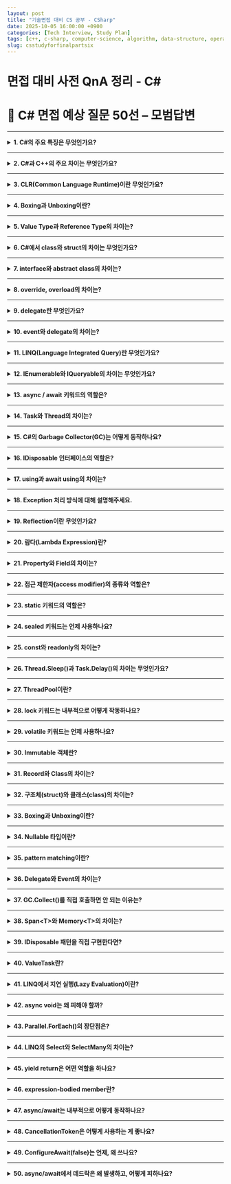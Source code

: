 ```yaml
---
layout: post
title: "기술면접 대비 CS 공부 - CSharp"
date: 2025-10-05 16:00:00 +0900
categories: [Tech Interview, Study Plan]
tags: [c++, c-sharp, computer-science, algorithm, data-structure, operating-system, network, database, design-pattern, unity, unreal]
slug: csstudyforfinalpartsix
---
```


# 면접 대비 사전 QnA 정리 - C#


# 🔷 C# 면접 예상 질문 50선 – 모범답변

---

<details markdown="1">
<summary><strong>1. C#의 주요 특징은 무엇인가요?</strong></summary>

<strong>🧠 핵심 요약</strong>  
- C#은 **객체지향 언어(OOP)** 기반으로, **안전성**, **생산성**, **자동 메모리 관리(GC)**, **.NET 통합성**이 강점입니다.

---

<strong>🔹 상세설명</strong>  
C#은 Microsoft의 .NET Framework 위에서 동작하는 언어로, C++의 성능과 Java의 안정성을 결합했습니다.  
주요 특징은 다음과 같습니다:  
1. **객체지향(OOP)** 지원 — 캡슐화, 상속, 다형성  
2. **자동 메모리 관리(GC)**  
3. **타입 안정성(Type Safety)**  
4. **LINQ, async/await, 람다** 등 고급 문법 제공  
5. **Cross-platform (.NET Core)** 지원  

---

<strong>💬 면접식 답변</strong>  
C#은 객체지향 언어로서 생산성과 안정성을 동시에 제공합니다.  
특히 자동 메모리 관리(GC)와 async/await 같은 고급 기능이 있어 현대적인 애플리케이션 개발에 적합합니다.
</details>

---

<details markdown="1">
<summary><strong>2. C#과 C++의 주요 차이는 무엇인가요?</strong></summary>

<strong>🧠 핵심 요약</strong>  
- C++은 **메모리 직접 제어**, C#은 **GC 자동 관리**  
- C#은 **.NET 런타임 환경에서 안전성 중심**,  
  C++은 **네이티브 퍼포먼스 중심**

---

<strong>🔹 상세설명</strong>  

| 항목 | C++ | C# |
|------|------|------|
| 메모리 | 수동 관리 (new/delete) | 자동 관리 (GC) |
| 실행 | Native (컴파일 → 기계어) | CLR 위에서 JIT 컴파일 |
| 포인터 | 직접 접근 가능 | 제한적 (unsafe 블록) |
| 플랫폼 | 독립적 빌드 필요 | .NET 런타임 종속 |
| 주요 용도 | 게임 엔진, 시스템 | 앱/서버, 클라우드 |

---

<strong>💬 면접식 답변</strong>  
C++은 메모리를 직접 다루기 때문에 성능이 높지만 위험합니다.  
C#은 .NET 런타임에서 GC로 메모리를 관리해 안정적이고 개발 속도가 빠릅니다.
</details>

---

<details markdown="1">
<summary><strong>3. CLR(Common Language Runtime)이란 무엇인가요?</strong></summary>

<strong>🧠 핵심 요약</strong>  
- .NET 실행 환경으로, C#, VB.NET 등 다양한 언어를 **공통 중간 언어(IL)** 로 실행시켜줍니다.

---

<strong>🔹 상세설명</strong>  
CLR은 .NET의 핵심 런타임 엔진입니다.  
컴파일된 C# 코드는 **IL(Intermediate Language)** 로 변환되고,  
실행 시 **JIT(Just-In-Time) 컴파일러**가 IL을 기계어로 변환합니다.  
CLR은 GC, 예외 처리, 스레드 관리, 보안, 타입 검증 등을 제공합니다.

---

<strong>💬 면접식 답변</strong>  
CLR은 .NET의 런타임으로, IL 코드를 기계어로 변환해 실행하며  
GC, 예외 처리, 보안 등을 관리해 개발자가 안정적으로 프로그램을 작성할 수 있도록 돕습니다.
</details>

---

<details markdown="1">
<summary><strong>4. Boxing과 Unboxing이란?</strong></summary>

<strong>🧠 핵심 요약</strong>  
- **Boxing**: 값 타입 → 참조 타입(object) 변환  
- **Unboxing**: 참조 타입(object) → 값 타입 변환  
- 둘 다 **성능 비용 발생**

---

<strong>🔹 상세설명</strong>  
C#에서 int, float 같은 값 타입을 object에 담으면 **Boxing**이 발생합니다.  
반대로 object에서 다시 값 타입으로 꺼낼 때는 **Unboxing**이 일어납니다.  
이 과정은 힙 메모리 할당 및 복사를 수반하므로 성능 저하의 원인이 됩니다.  

```csharp
int a = 10;
object b = a;     // Boxing
int c = (int)b;   // Unboxing
```

---

<strong>💬 면접식 답변</strong>  
Boxing은 값 타입을 참조형으로 변환하는 과정이고,  
Unboxing은 그 반대입니다.  
둘 다 힙 메모리 할당이 일어나므로 가능하면 제네릭을 사용해 피하는 것이 좋습니다.
</details>

---

<details markdown="1">
<summary><strong>5. Value Type과 Reference Type의 차이는?</strong></summary>

<strong>🧠 핵심 요약</strong>  
- **Value Type**: 스택에 저장, 복사 시 값이 복제됨  
- **Reference Type**: 힙에 저장, 참조를 공유  

---

<strong>🔹 상세설명</strong>  

| 구분 | Value Type | Reference Type |
|------|-------------|----------------|
| 저장 위치 | Stack | Heap |
| 예시 | int, float, struct | class, string, array |
| 복사 방식 | 값 복사 | 참조 복사 |
| GC 영향 | 없음 | GC 관리 대상 |

---

<strong>💬 면접식 답변</strong>  
Value Type은 스택에 직접 값이 저장되고, Reference Type은 힙에 저장된 객체를 참조합니다.  
구조체(struct)는 값 타입이고, 클래스(class)는 참조 타입입니다.
</details>

---

<details markdown="1">
<summary><strong>6. C#에서 class와 struct의 차이는 무엇인가요?</strong></summary>

<strong>🧠 핵심 요약</strong>  
- **class**: 참조 타입(Heap), 상속 가능  
- **struct**: 값 타입(Stack), 상속 불가  

---

<strong>🔹 상세설명</strong>  
- struct는 **값 타입**이라 스택에 저장되고, 복사 시 값 자체가 복제됩니다.  
- class는 **참조 타입**으로 힙에 저장되고, GC의 관리 대상입니다.  
- struct는 **상속이 불가능**, 하지만 인터페이스 구현은 가능.  

---

<strong>💬 면접식 답변</strong>  
class는 참조 타입으로 힙에 저장되고 상속이 가능하지만,  
struct는 값 타입으로 가볍고 빠르며 주로 작은 데이터 묶음을 표현할 때 사용합니다.
</details>

---

<details markdown="1">
<summary><strong>7. interface와 abstract class의 차이는?</strong></summary>

<strong>🧠 핵심 요약</strong>  
- **interface**: 규약 정의 (모든 메서드 추상)  
- **abstract class**: 일부 구현 포함 가능  

---

<strong>🔹 상세설명</strong>  

| 항목 | interface | abstract class |
|------|------------|----------------|
| 목적 | 계약 정의 | 공통 로직 + 추상 정의 |
| 구현 여부 | 불가능 (C# 8.0 이후 default 가능) | 가능 |
| 다중 상속 | 가능 | 불가능 |
| 필드 보유 | 불가 | 가능 |

---

<strong>💬 면접식 답변</strong>  
interface는 규약을 정의하고, abstract class는 공통 로직을 포함할 수 있습니다.  
보통 클래스 간 공통 기능을 나누고 싶다면 abstract class,  
역할 정의 위주라면 interface를 사용합니다.
</details>

---

<details markdown="1">
<summary><strong>8. override, overload의 차이는?</strong></summary>

<strong>🧠 핵심 요약</strong>  
- **override**: 부모의 virtual 메서드 재정의  
- **overload**: 같은 이름, 다른 매개변수로 다형성 구현  

---

<strong>🔹 상세설명</strong>  
```csharp
class Base {
    public virtual void Print() {}
}

class Derived : Base {
    public override void Print() {}  // override
}

void Print(int a) {}  
void Print(string s) {}  // overload
```
- 오버로딩은 **컴파일 타임 다형성**,  
  오버라이드는 **런타임 다형성**.  

---

<strong>💬 면접식 답변</strong>  
Overload는 같은 이름의 메서드를 인자만 다르게 정의하는 것이고,  
Override는 부모 클래스의 virtual 메서드를 재정의하는 것입니다.
</details>

---

<details markdown="1">
<summary><strong>9. delegate란 무엇인가요?</strong></summary>

<strong>🧠 핵심 요약</strong>  
- 메서드를 **변수처럼 참조**할 수 있는 형식  
- 콜백(callback) 구현에 사용  

---

<strong>🔹 상세설명</strong>  
```csharp
delegate void MyDelegate(string msg);
MyDelegate d = Print;
d("Hello!");
```
- 메서드를 참조하는 타입으로, 이벤트 시스템과 콜백 함수에 사용됩니다.  
- C#에서는 **람다, 익명 메서드**와 결합되어 강력한 표현 가능.  

---

<strong>💬 면접식 답변</strong>  
Delegate는 메서드를 변수처럼 저장하고 실행할 수 있는 참조 타입입니다.  
주로 콜백 함수나 이벤트 처리에서 사용됩니다.
</details>

---

<details markdown="1">
<summary><strong>10. event와 delegate의 차이는?</strong></summary>

<strong>🧠 핵심 요약</strong>  
- **delegate**: 메서드 참조  
- **event**: delegate를 기반으로 한 **이벤트 모델**

---

<strong>🔹 상세설명</strong>  
- event는 delegate를 캡슐화해 외부에서 직접 호출 불가.  
- 이벤트 구독(`+=`), 해제(`-=`)만 허용.  

```csharp
public event Action OnClicked;
```

---

<strong>💬 면접식 답변</strong>  
delegate는 단순히 메서드를 참조하는 타입이고,  
event는 delegate를 기반으로 한 안전한 이벤트 시스템입니다.  
event는 외부에서 직접 실행할 수 없다는 점이 다릅니다.
</details>

---

<details markdown="1">
<summary><strong>11. LINQ(Language Integrated Query)란 무엇인가요?</strong></summary>

<strong>🧠 핵심 요약</strong>  
- LINQ는 C#에서 **데이터를 질의(Query)** 하는 기능.  
- SQL 스타일 문법을 코드에 직접 통합할 수 있음.

---

<strong>🔹 상세설명</strong>  
- LINQ는 컬렉션, XML, DB 등 다양한 데이터 소스를 일관된 방식으로 탐색할 수 있게 해줍니다.  
- `IEnumerable<T>` 또는 `IQueryable<T>`를 기반으로 동작합니다.  
- **지연 실행(Lazy Evaluation)** 을 지원하여, 실제로 결과가 필요할 때만 쿼리가 실행됩니다.

```csharp
var result = from n in numbers
             where n % 2 == 0
             select n;
```

---

<strong>💬 면접식 답변</strong>  
LINQ는 C#에 내장된 데이터 질의 언어로, SQL처럼 데이터를 직접 필터링하고 가공할 수 있습니다.  
코드 가독성과 유지보수성이 높아지는 장점이 있습니다.
</details>

---

<details markdown="1">
<summary><strong>12. IEnumerable와 IQueryable의 차이는 무엇인가요?</strong></summary>

<strong>🧠 핵심 요약</strong>  
- `IEnumerable`: **메모리 내 컬렉션**에서 순차적으로 처리.  
- `IQueryable`: **원격 데이터 소스(DB)** 에 질의문으로 변환되어 실행.

---

<strong>🔹 상세설명</strong>  
- `IEnumerable`은 데이터를 **모두 가져온 뒤** 필터링. (메모리 내 연산)  
- `IQueryable`은 **지연 실행 쿼리**를 SQL로 변환해 DB에서 처리.  
- `IQueryable`은 LINQ-to-SQL, Entity Framework에서 주로 사용됩니다.

---

<strong>💬 면접식 답변</strong>  
IEnumerable은 메모리 내 컬렉션용, IQueryable은 DB 질의용입니다.  
즉, IQueryable은 SQL로 변환되어 서버에서 실행되므로 성능 면에서 효율적입니다.
</details>

---

<details markdown="1">
<summary><strong>13. async / await 키워드의 역할은?</strong></summary>

<strong>🧠 핵심 요약</strong>  
- **async**: 비동기 메서드 정의  
- **await**: 비동기 작업을 기다림 (스레드 블로킹 없이)

---

<strong>🔹 상세설명</strong>  
- `async` 메서드는 내부에 `await`를 포함해 비동기 실행을 정의.  
- `await`는 **비동기 작업(Task)** 이 완료될 때까지 제어권을 반환.  
- 스레드를 블로킹하지 않아 UI 응답성이 유지됩니다.

```csharp
async Task<int> LoadDataAsync() {
    await Task.Delay(1000);
    return 42;
}
```

---

<strong>💬 면접식 답변</strong>  
async/await는 비동기 작업을 동기식처럼 작성할 수 있게 해주는 구문입니다.  
스레드를 블로킹하지 않아 UI나 서버 응답성을 유지할 수 있습니다.
</details>

---

<details markdown="1">
<summary><strong>14. Task와 Thread의 차이는?</strong></summary>

<strong>🧠 핵심 요약</strong>  
- **Thread**: 실제 OS 레벨의 실행 단위  
- **Task**: Thread 위에서 동작하는 **작업 단위(추상화)**  

---

<strong>🔹 상세설명</strong>  
- Thread는 OS가 직접 관리하며, 생성 비용이 높습니다.  
- Task는 ThreadPool 위에서 실행되며, **스케줄링과 예외 처리**가 내장되어 있습니다.  
- 비동기 병렬 처리 시 `Task`를 권장합니다.

```csharp
Task.Run(() => Console.WriteLine("Async Task"));
```

---

<strong>💬 면접식 답변</strong>  
Thread는 실제 실행 단위이고, Task는 이를 추상화한 고수준 작업 단위입니다.  
Task는 예외 처리와 스케줄링을 자동으로 관리하기 때문에 더 안전합니다.
</details>

---

<details markdown="1">
<summary><strong>15. C#의 Garbage Collector(GC)는 어떻게 동작하나요?</strong></summary>

<strong>🧠 핵심 요약</strong>  
- **세대별(Generational) GC** 구조  
- 불필요한 객체를 자동으로 회수하며, 힙을 관리함.

---

<strong>🔹 상세설명</strong>  
- C# GC는 **세대(Generation 0, 1, 2)** 로 구분합니다.  
- 최근 생성된 객체(Gen 0)는 빠르게 수집되고, 오래된 객체는 상위 세대로 승격됩니다.  
- GC는 Mark → Sweep → Compact 과정을 거칩니다.  
- 백그라운드 수집, Low Latency 모드 등도 제공됩니다.

---

<strong>💬 면접식 답변</strong>  
C#의 GC는 세대별 수집 방식을 사용해 성능을 최적화합니다.  
짧게 사는 객체는 빠르게 회수하고, 오래 사는 객체는 덜 자주 검사해 효율을 높입니다.
</details>

---

<details markdown="1">
<summary><strong>16. IDisposable 인터페이스의 역할은?</strong></summary>

<strong>🧠 핵심 요약</strong>  
- **비관리 리소스**(파일, DB, 소켓 등)를 명시적으로 해제하는 패턴 제공.

---

<strong>🔹 상세설명</strong>  
- GC는 관리 힙만 회수하므로, **파일 핸들·소켓·DB 연결** 같은 비관리 자원은 직접 해제해야 합니다.  
- `IDisposable.Dispose()` 메서드로 리소스 해제를 정의하고,  
  `using` 문으로 자동 호출할 수 있습니다.

```csharp
using (var fs = new FileStream("data.txt", FileMode.Open)) {
    // 파일 사용
}
```

---

<strong>💬 면접식 답변</strong>  
IDisposable은 비관리 리소스를 안전하게 해제하기 위한 인터페이스입니다.  
using 문을 사용하면 Dispose가 자동 호출되어 누수를 방지합니다.
</details>

---

<details markdown="1">
<summary><strong>17. using과 await using의 차이는?</strong></summary>

<strong>🧠 핵심 요약</strong>  
- **using**: 동기 리소스 해제  
- **await using**: 비동기 리소스 해제 (`IAsyncDisposable`)

---

<strong>🔹 상세설명</strong>  
C# 8.0부터 `IAsyncDisposable` 인터페이스가 도입되어  
비동기 리소스를 안전하게 해제할 수 있습니다.  

```csharp
await using var conn = new SqlConnection(...);
```

- `DisposeAsync()` 메서드가 호출되어 비동기적으로 리소스 정리 수행.

---

<strong>💬 면접식 답변</strong>  
await using은 비동기 리소스를 해제하기 위한 구문으로,  
네트워크 스트림이나 DB 연결처럼 비동기 처리가 필요한 자원에서 사용됩니다.
</details>

---

<details markdown="1">
<summary><strong>18. Exception 처리 방식에 대해 설명해주세요.</strong></summary>

<strong>🧠 핵심 요약</strong>  
- C#은 **try-catch-finally** 구문으로 예외를 처리.  
- 예외는 **객체(클래스)** 형태로 전달됩니다.

---

<strong>🔹 상세설명</strong>  
- 모든 예외는 `System.Exception`을 상속.  
- 예외 발생 시 스택 언와인딩(Stack Unwinding)이 일어나며,  
  가장 가까운 catch 블록이 실행됩니다.  
- finally는 예외 여부와 관계없이 항상 실행됩니다.  

---

<strong>💬 면접식 답변</strong>  
C#의 예외는 객체 기반으로 전달되며, try-catch-finally로 안전하게 처리합니다.  
자원 해제가 필요할 땐 finally 또는 using을 함께 사용하는 것이 좋습니다.
</details>

---

<details markdown="1">
<summary><strong>19. Reflection이란 무엇인가요?</strong></summary>

<strong>🧠 핵심 요약</strong>  
- 실행 중에 **형식 정보(Type Metadata)** 를 조사·조작하는 기능.  

---

<strong>🔹 상세설명</strong>  
Reflection은 런타임에 객체의 타입, 메서드, 프로퍼티, 어트리뷰트를 조회하고 호출할 수 있게 합니다.  

```csharp
Type t = typeof(MyClass);
MethodInfo m = t.GetMethod("Run");
m.Invoke(obj, null);
```

- 주로 **플러그인 로딩**, **DI 컨테이너**, **직렬화** 등에 사용됩니다.  
- 단점: 성능이 느리고, 런타임 오류 가능성이 있음.  

---

<strong>💬 면접식 답변</strong>  
Reflection은 런타임에 타입 정보를 읽거나 수정하는 기능입니다.  
DI 컨테이너나 JSON 직렬화 라이브러리 내부에서 많이 사용됩니다.
</details>

---

<details markdown="1">
<summary><strong>20. 람다(Lambda Expression)란?</strong></summary>

<strong>🧠 핵심 요약</strong>  
- 익명 메서드를 간결하게 표현하는 문법.  
- delegate와 함께 사용됨.

---

<strong>🔹 상세설명</strong>  
```csharp
Func<int, int> square = x => x * x;
```
- 람다는 익명 함수로, 인라인에서 정의 가능.  
- **LINQ**, **이벤트**, **Task**, **Delegate** 등에서 자주 사용됩니다.  
- `=>` 연산자는 입력과 출력의 관계를 나타냅니다.  

---

<strong>💬 면접식 답변</strong>  
람다는 익명 메서드를 간단히 표현하는 문법으로, 코드 가독성을 높이고  
LINQ나 콜백 함수에서 자주 활용됩니다.
</details>

---

<details markdown="1">
<summary><strong>21. Property와 Field의 차이는?</strong></summary>

<strong>🧠 핵심 요약</strong>  
- **Field**: 실제 데이터를 저장하는 변수  
- **Property**: Field를 캡슐화한 접근자  

---

<strong>🔹 상세설명</strong>  
```csharp
private int _hp;
public int HP {
    get => _hp;
    set => _hp = Math.Max(0, value);
}
```
- Property는 Field에 접근하기 전 **유효성 검사, 로직 삽입**이 가능.  
- **자동 구현 프로퍼티(auto-property)**: `public int HP { get; set; }`  

---

<strong>💬 면접식 답변</strong>  
Field는 단순한 데이터 저장소이고, Property는 이를 제어하는 인터페이스 역할을 합니다.  
캡슐화를 유지하기 위해 Field 대신 Property를 사용하는 것이 일반적입니다.
</details>

---

<details markdown="1">
<summary><strong>22. 접근 제한자(access modifier)의 종류와 역할은?</strong></summary>

<strong>🧠 핵심 요약</strong>  
- **public**: 모든 곳에서 접근 가능  
- **private**: 클래스 내부 전용  
- **protected**, **internal**, **protected internal**, **private protected** 지원

---

<strong>🔹 상세설명</strong>  

| 제한자 | 설명 |
|---------|------|
| public | 모든 코드에서 접근 가능 |
| private | 클래스 내부 전용 |
| protected | 상속 클래스에서 접근 가능 |
| internal | 같은 어셈블리 내에서 접근 가능 |
| protected internal | 상속 + 같은 어셈블리 |
| private protected | 상속 + 같은 클래스 내 |

---

<strong>💬 면접식 답변</strong>  
접근 제한자는 클래스의 캡슐화를 강화하는 역할을 합니다.  
보통 필드는 private, Property는 public으로 두어 내부 상태를 보호합니다.
</details>

---

<details markdown="1">
<summary><strong>23. static 키워드의 역할은?</strong></summary>

<strong>🧠 핵심 요약</strong>  
- 클래스의 **인스턴스와 무관하게** 공통으로 사용하는 멤버를 정의.  

---

<strong>🔹 상세설명</strong>  
- static 멤버는 **클래스 단위로 공유**되며, 인스턴스 생성 없이 접근 가능합니다.  
- 프로그램 시작 시 메모리에 한 번만 로드됩니다.  
- 정적 생성자(static constructor)는 한 번만 실행됩니다.

---

<strong>💬 면접식 답변</strong>  
static은 모든 인스턴스가 공유하는 멤버를 정의할 때 사용합니다.  
전역 유틸리티 클래스나 Singleton 구현 시 자주 사용됩니다.
</details>

---

<details markdown="1">
<summary><strong>24. sealed 키워드는 언제 사용하나요?</strong></summary>

<strong>🧠 핵심 요약</strong>  
- 클래스의 **상속을 금지**하거나  
  메서드의 **재정의를 방지**할 때 사용.

---

<strong>🔹 상세설명</strong>  
- `sealed class` → 더 이상 상속 불가  
- `sealed override` → 상속받은 메서드 재정의 불가  

```csharp
sealed class Player {}
```

---

<strong>💬 면접식 답변</strong>  
sealed는 클래스나 메서드의 상속·재정의를 막아 안정성과 의도된 동작을 보장합니다.
</details>

---

<details markdown="1">
<summary><strong>25. const와 readonly의 차이는?</strong></summary>

<strong>🧠 핵심 요약</strong>  
- **const**: 컴파일 타임 상수  
- **readonly**: 런타임에 한 번만 할당 가능  

---

<strong>🔹 상세설명</strong>  
- const는 컴파일 시 값이 결정됨. (컴파일된 곳에 상수값 삽입)  
- readonly는 생성자에서 한 번만 할당 가능.  

```csharp
const float PI = 3.14f;
readonly string Name = "Lorkhan";
```

---

<strong>💬 면접식 답변</strong>  
const는 컴파일 시 고정되는 상수이고, readonly는 런타임에 한 번만 설정 가능한 상수입니다.  
주로 객체별 상수엔 readonly를, 전역 상수엔 const를 사용합니다.
</details>

---

<details markdown="1">
<summary><strong>26. Thread.Sleep()과 Task.Delay()의 차이는 무엇인가요?</strong></summary>

<strong>🧠 핵심 요약</strong>  
- `Thread.Sleep()`은 **현재 스레드를 차단(blocking)**  
- `Task.Delay()`는 **비동기로 대기(non-blocking)**

---

<strong>🔹 상세설명</strong>  
- `Thread.Sleep(ms)`는 지정된 시간 동안 **스레드를 정지**시켜 CPU를 점유하지 않게 합니다.  
- 하지만, 스레드 자체가 멈추므로 UI나 다른 비동기 작업이 함께 정지할 수 있습니다.  
- `Task.Delay(ms)`는 Task 기반 비동기 대기 함수로, 스레드를 점유하지 않고 **비동기적으로 기다립니다.**

```csharp
await Task.Delay(1000); // 스레드 점유 X
Thread.Sleep(1000);     // 스레드 차단 O
```

---

<strong>💬 면접식 답변</strong>  
Thread.Sleep은 실제 스레드를 멈추지만, Task.Delay는 스레드를 점유하지 않고 기다립니다.  
UI나 서버 환경에서는 Task.Delay를 사용해야 효율적입니다.
</details>

---

<details markdown="1">
<summary><strong>27. ThreadPool이란?</strong></summary>

<strong>🧠 핵심 요약</strong>  
- **재사용 가능한 스레드 집합**으로, Task나 비동기 처리의 기반 구조.  

---

<strong>🔹 상세설명</strong>  
- .NET 런타임은 미리 일정 수의 스레드를 생성해 두고, 요청이 오면 재활용합니다.  
- 스레드 생성·소멸 비용이 크기 때문에, 재사용을 통해 성능을 높입니다.  
- `Task.Run()` 역시 내부적으로 ThreadPool을 사용합니다.

---

<strong>💬 면접식 답변</strong>  
ThreadPool은 재사용 가능한 스레드 모음으로, 매번 새 스레드를 만들지 않고 효율적으로 작업을 처리합니다.  
대부분의 비동기 작업은 ThreadPool 기반으로 동작합니다.
</details>

---

<details markdown="1">
<summary><strong>28. lock 키워드는 내부적으로 어떻게 작동하나요?</strong></summary>

<strong>🧠 핵심 요약</strong>  
- Monitor.Enter/Exit 구조를 래핑한 문법.  
- 하나의 스레드만 해당 블록에 진입하도록 보장.

---

<strong>🔹 상세설명</strong>  
- `lock(obj)`는 Monitor 클래스를 이용해 스레드 간 자원 접근을 제어합니다.  
- 동시에 두 스레드가 같은 객체를 잠그려 하면, 하나는 대기 상태로 들어갑니다.  
- deadlock 방지를 위해 항상 lock 순서를 일관성 있게 유지해야 합니다.

```csharp
lock (syncObj) {
    // 임계 구역
}
```

---

<strong>💬 면접식 답변</strong>  
lock은 Monitor 기반으로 동작하며, 한 번에 한 스레드만 임계 구역에 들어갈 수 있게 합니다.  
단, lock 순서를 지키지 않으면 데드락이 발생할 수 있습니다.
</details>

---

<details markdown="1">
<summary><strong>29. volatile 키워드는 언제 사용하나요?</strong></summary>

<strong>🧠 핵심 요약</strong>  
- CPU 캐시가 아닌 **메인 메모리**에서 항상 값을 읽게 함.  
- 멀티스레드 환경에서 변수 일관성을 보장.

---

<strong>🔹 상세설명</strong>  
- 컴파일러나 CPU가 변수 접근을 최적화하면서 캐시를 사용할 수 있습니다.  
- volatile을 붙이면 해당 변수는 매번 메모리에서 읽고, 캐시에 저장되지 않습니다.  
- 단, 복합 연산(++, += 등)은 여전히 원자적이지 않으므로 lock이 필요할 수 있습니다.

---

<strong>💬 면접식 답변</strong>  
volatile은 멀티스레드 환경에서 변수의 최신 값을 보장하기 위한 키워드입니다.  
하지만 원자성을 보장하지 않으므로, 필요 시 lock과 함께 사용합니다.
</details>

---

<details markdown="1">
<summary><strong>30. Immutable 객체란?</strong></summary>

<strong>🧠 핵심 요약</strong>  
- 한 번 생성되면 **상태가 변경되지 않는 객체**  
- 스레드 안전(Thread-safe)함.

---

<strong>🔹 상세설명</strong>  
- 대표 예: `string`, `System.Uri`, `DateTime`  
- 내부 값이 바뀌면 새 객체를 반환합니다.  
- 데이터의 일관성과 스레드 안전성을 유지할 수 있습니다.  

```csharp
string a = "Hello";
string b = a.Replace("H", "Y"); // 새로운 문자열 생성
```

---

<strong>💬 면접식 답변</strong>  
Immutable 객체는 한 번 만들어지면 변경할 수 없기 때문에, 스레드 간 공유 시 안전합니다.  
string이나 record가 대표적인 예입니다.
</details>

---

<details markdown="1">
<summary><strong>31. Record와 Class의 차이는?</strong></summary>

<strong>🧠 핵심 요약</strong>  
- Record: **값 기반(Value-based)** 비교  
- Class: **참조 기반(Reference-based)** 비교

---

<strong>🔹 상세설명</strong>  
- record는 값의 동등성(Equals, ==)을 자동으로 비교합니다.  
- class는 참조 비교(같은 객체인지)만 수행합니다.  
- record는 `with` 키워드로 불변 데이터 복사가 가능합니다.  

```csharp
public record Player(string Name, int Level);
```

---

<strong>💬 면접식 답변</strong>  
record는 값 자체로 동일성을 판단하고, class는 참조로 판단합니다.  
즉, record는 DTO나 immutable 데이터 전달용으로 적합합니다.
</details>

---

<details markdown="1">
<summary><strong>32. 구조체(struct)와 클래스(class)의 차이는?</strong></summary>

<strong>🧠 핵심 요약</strong>  
- **struct**: 값 타입 (스택에 저장)  
- **class**: 참조 타입 (힙에 저장)

---

<strong>🔹 상세설명</strong>  
- struct는 복사가 이루어지고, class는 참조가 전달됩니다.  
- struct는 상속이 불가능하지만 인터페이스는 구현할 수 있습니다.  
- 소규모 데이터 집합(Point, Vector 등)에 유리합니다.

---

<strong>💬 면접식 답변</strong>  
struct는 값 타입이라 가볍고 빠르지만 상속이 불가능합니다.  
class는 참조 타입으로, 더 큰 객체나 다형성이 필요한 경우 적합합니다.
</details>

---

<details markdown="1">
<summary><strong>33. Boxing과 Unboxing이란?</strong></summary>

<strong>🧠 핵심 요약</strong>  
- **Boxing**: 값 타입을 참조 타입(object)으로 변환  
- **Unboxing**: 참조 타입을 다시 값 타입으로 변환

---

<strong>🔹 상세설명</strong>  
- 박싱 시 힙에 새 객체가 생성되어 값이 복사됩니다.  
- 언박싱 시 다시 스택으로 값을 꺼내와 캐스팅됩니다.  
- 성능 오버헤드가 크기 때문에 자주 수행되면 피해야 합니다.  

```csharp
int a = 10;
object b = a;   // Boxing
int c = (int)b; // Unboxing
```

---

<strong>💬 면접식 답변</strong>  
Boxing은 값 타입을 object로 감싸는 과정이고, Unboxing은 반대로 되돌리는 과정입니다.  
힙 메모리를 사용하므로 성능에 주의해야 합니다.
</details>

---

<details markdown="1">
<summary><strong>34. Nullable 타입이란?</strong></summary>

<strong>🧠 핵심 요약</strong>  
- 값 타입에 null을 허용하기 위한 타입(`T?`)  

---

<strong>🔹 상세설명</strong>  
- 일반 값 타입(int, float)은 null 불가.  
- `int?`, `float?` 등으로 선언하면 null 값을 가질 수 있습니다.  
- `HasValue`와 `Value` 속성으로 접근합니다.  

---

<strong>💬 면접식 답변</strong>  
Nullable은 값 타입에서도 null을 다룰 수 있게 해주는 기능입니다.  
DB나 입력 데이터에서 값이 비어 있을 수 있는 경우 유용합니다.
</details>

---

<details markdown="1">
<summary><strong>35. pattern matching이란?</strong></summary>

<strong>🧠 핵심 요약</strong>  
- **조건 분기문을 더 간결하게 표현**하는 기능.  
- C# 7 이상부터 switch 표현식 강화.

---

<strong>🔹 상세설명</strong>  
- 타입 검사, 값 비교, null 체크를 간결하게 수행.  
- `switch`, `is`, `when` 패턴을 조합해 사용.  

```csharp
object obj = 42;
if (obj is int n && n > 0)
    Console.WriteLine("Positive int");
```

---

<strong>💬 면접식 답변</strong>  
pattern matching은 타입과 조건을 동시에 검사하는 문법으로,  
switch와 is 구문을 간결하게 만들어줍니다.
</details>

---

<details markdown="1">
<summary><strong>36. Delegate와 Event의 차이는?</strong></summary>

<strong>🧠 핵심 요약</strong>  
- **Delegate**: 함수 포인터  
- **Event**: Delegate에 접근 제어자를 추가한 것

---

<strong>🔹 상세설명</strong>  
- Delegate는 콜백을 위한 타입으로, 여러 메서드를 동시에 등록할 수 있습니다.  
- Event는 외부에서 **+=, -=** 만 가능하고, 직접 호출은 불가능합니다.  

---

<strong>💬 면접식 답변</strong>  
Delegate는 함수를 직접 참조하는 타입이고, Event는 이를 안전하게 감싸 외부 호출을 막은 구조입니다.
</details>

---

<details markdown="1">
<summary><strong>37. GC.Collect()를 직접 호출하면 안 되는 이유는?</strong></summary>

<strong>🧠 핵심 요약</strong>  
- GC는 자동으로 최적화된 시점에 동작  
- 강제 호출 시 **성능 저하와 일시 정지** 발생

---

<strong>🔹 상세설명</strong>  
- GC는 세대별로 메모리를 효율적으로 관리합니다.  
- 개발자가 임의로 `GC.Collect()`를 호출하면, 모든 세대를 강제로 검사하여 프로그램이 멈출 수 있습니다.  
- 일반적으로 명시 호출은 권장되지 않습니다.  

---

<strong>💬 면접식 답변</strong>  
GC.Collect()는 런타임의 최적화된 타이밍을 깨뜨리므로, 직접 호출은 피해야 합니다.  
특수한 상황(대규모 자원 해제 직후 등)에서만 예외적으로 사용됩니다.
</details>

---

<details markdown="1">
<summary><strong>38. Span&lt;T&gt;와 Memory&lt;T&gt;의 차이는?</strong></summary>

<strong>🧠 핵심 요약</strong>  
- Span: **스택 메모리 전용**(비관리 메모리 접근 불가)  
- Memory: **비동기·힙 메모리까지 지원**

---

<strong>🔹 상세설명</strong>  
- Span은 구조체 기반이며, **스택 영역에서 빠른 슬라이싱**을 지원.  
- Memory는 힙·비동기 시나리오에서도 안전하게 데이터를 관리.  
- Span은 `ref struct`이므로 async, lambda 등에서 사용 불가.

---

<strong>💬 면접식 답변</strong>  
Span은 빠른 메모리 접근용 스택 기반 구조체고, Memory는 비동기·힙까지 확장 가능한 버전입니다.
</details>

---

<details markdown="1">
<summary><strong>39. IDisposable 패턴을 직접 구현한다면?</strong></summary>

<strong>🧠 핵심 요약</strong>  
- Dispose 호출 여부를 추적하고, 중복 해제 방지.  

---

<strong>🔹 상세설명</strong>  
```csharp
public class MyClass : IDisposable {
    private bool disposed;
    public void Dispose() {
        if (!disposed) {
            disposed = true;
            GC.SuppressFinalize(this);
        }
    }
}
```

---

<strong>💬 면접식 답변</strong>  
Dispose 패턴은 리소스가 한 번만 해제되도록 보호하고,  
GC가 중복으로 호출하지 않게 SuppressFinalize를 사용합니다.
</details>

---

<details markdown="1">
<summary><strong>40. ValueTask란?</strong></summary>

<strong>🧠 핵심 요약</strong>  
- Task보다 **가벼운 비동기 반환 타입**  
- 결과가 즉시 제공될 때 성능 이점이 있음.

---

<strong>🔹 상세설명</strong>  
- Task는 항상 힙 객체를 생성하지만, ValueTask는 구조체로 힙 할당을 줄입니다.  
- 단, 재사용이나 중복 Await은 금지되어 있습니다.  

---

<strong>💬 면접식 답변</strong>  
ValueTask는 경량 비동기 반환 타입으로, 자주 호출되는 함수에서 불필요한 Task 생성 비용을 줄여줍니다.
</details>

---

<details markdown="1">
<summary><strong>41. LINQ에서 지연 실행(Lazy Evaluation)이란?</strong></summary>

<strong>🧠 핵심 요약</strong>  
- 결과가 실제로 필요할 때만 쿼리가 실행되는 메커니즘.

---

<strong>🔹 상세설명</strong>  
- LINQ의 대부분의 연산자는 `IEnumerable`을 반환합니다.  
- `ToList()`, `Count()` 등을 호출해야 쿼리가 실행됩니다.  

---

<strong>💬 면접식 답변</strong>  
LINQ는 기본적으로 지연 실행을 사용해, 결과가 필요할 때만 실제 데이터를 가져옵니다.  
이를 통해 불필요한 연산을 줄일 수 있습니다.
</details>

---

<details markdown="1">
<summary><strong>42. async void는 왜 피해야 할까?</strong></summary>

<strong>🧠 핵심 요약</strong>  
- 예외를 잡을 수 없고, 호출자가 제어할 수 없음.

---

<strong>🔹 상세설명</strong>  
- 일반적으로 `Task`나 `Task<T>`를 반환해야 예외를 await로 전달 가능.  
- async void는 이벤트 핸들러 외에는 사용 금지.  

---

<strong>💬 면접식 답변</strong>  
async void는 호출자가 완료 여부나 예외를 알 수 없기 때문에, Task를 반환해야 안전한 비동기 처리가 가능합니다.
</details>

---

<details markdown="1">
<summary><strong>43. Parallel.ForEach()의 장단점은?</strong></summary>

<strong>🧠 핵심 요약</strong>  
- 장점: 자동 병렬화, 빠른 데이터 처리  
- 단점: 순서 보장 X, 부하 균형 이슈

---

<strong>🔹 상세설명</strong>  
- 내부적으로 ThreadPool을 사용하여 병렬 반복 수행.  
- 작업 순서가 중요하거나 부하가 불균일하면 속도 저하 가능.  

---

<strong>💬 면접식 답변</strong>  
Parallel.ForEach는 CPU 코어를 활용해 반복문을 병렬 실행하지만,  
순서나 부하 균형이 중요하다면 Task 기반 병렬화가 더 적합합니다.
</details>

---

<details markdown="1">
<summary><strong>44. LINQ의 Select와 SelectMany의 차이는?</strong></summary>

<strong>🧠 핵심 요약</strong>  
- Select: 1:1 매핑  
- SelectMany: 1:N 평탄화(flatten)

---

<strong>🔹 상세설명</strong>  
- Select는 각 요소를 새 값으로 변환.  
- SelectMany는 내부 컬렉션을 하나로 평탄화.  

```csharp
list.SelectMany(x => x.Items);
```

---

<strong>💬 면접식 답변</strong>  
Select는 요소 변환, SelectMany는 내부 컬렉션을 풀어서 단일 시퀀스로 만듭니다.
</details>

---

<details markdown="1">
<summary><strong>45. yield return은 어떤 역할을 하나요?</strong></summary>

<strong>🧠 핵심 요약</strong>  
- 반복자(iterator)를 간결하게 구현하는 문법.  

---

<strong>🔹 상세설명</strong>  
- 상태를 저장하고, 다음 호출 시 이어서 실행됩니다.  
- 전체 데이터를 미리 만들지 않고 순차적으로 반환.  

```csharp
IEnumerable<int> GetNumbers() {
    for (int i = 0; i < 3; i++) yield return i;
}
```

---

<strong>💬 면접식 답변</strong>  
yield return은 데이터를 한 번에 모두 생성하지 않고, 필요할 때 하나씩 반환하는 반복자입니다.
</details>

---

<details markdown="1">
<summary><strong>46. expression-bodied member란?</strong></summary>

<strong>🧠 핵심 요약</strong>  
- 간단한 속성·메서드를 `=>`로 표현하는 문법.  

---

<strong>🔹 상세설명</strong>  
```csharp
public int HP => _hp;
public void Print() => Console.WriteLine("Hello");
```
- 한 줄로 작성할 수 있어 가독성이 높습니다.

---

<strong>💬 면접식 답변</strong>  
expression-bodied member는 간단한 getter나 단일 구문을 깔끔하게 표현하기 위한 문법입니다.
</details>

---

<details markdown="1">
<summary><strong>47. async/await는 내부적으로 어떻게 동작하나요?</strong></summary>

<strong>🧠 핵심 요약</strong>  
- 컴파일러가 **상태 머신(state machine)** 으로 변환  
- `await` 지점에서 **비동기 작업 완료 콜백(continuation)** 을 등록  
- UI/ASP.NET에서는 기본적으로 **SynchronizationContext** 를 통해 컨텍스트 복귀

---

<strong>🔹 상세설명</strong>  
- `async` 메서드는 컴파일 타임에 상태 머신으로 변환되어, 각 `await` 지점이 **상태 전이** 포인트가 됩니다.  
- `await task`는 **작업이 완료되면 이어서 실행할 델리게이트(continuation)** 를 등록하고 현재 스택을 반환합니다(논블로킹).  
- **컨텍스트 캡처**: 기본적으로 UI/ASP.NET SynchronizationContext를 캡처하여 **await 이후 원래 컨텍스트**로 돌아갑니다.  
  - 라이브러리 코드에서는 **`ConfigureAwait(false)`** 로 컨텍스트 복귀를 비활성화해 데드락 위험과 오버헤드를 줄입니다.  
- 반환 타입: `Task`, `Task<T>`, `ValueTask`, `void(이벤트 한정)`.

---

<strong>💬 면접식 답변</strong>  
async/await는 컴파일러가 상태 머신으로 바꿔서 `await` 시점에 작업 완료 콜백을 등록합니다.  
UI나 ASP.NET 환경에서는 기본적으로 원래 컨텍스트로 복귀하고, 라이브러리 코드는 `ConfigureAwait(false)`로 복귀를 피하는 편이 안전합니다.
</details>

---

<details markdown="1">
<summary><strong>48. CancellationToken은 어떻게 사용하는 게 좋나요?</strong></summary>

<strong>🧠 핵심 요약</strong>  
- **협력적 취소(cooperative cancellation)** 를 위한 토큰  
- `CancellationTokenSource` → `Token` 전달 → 작업 내에서 정기적으로 **`ThrowIfCancellationRequested()`** 또는 **IsCancellationRequested** 확인

---

<strong>🔹 상세설명</strong>  
- 취소 발신자: `CancellationTokenSource cts;` → `cts.Cancel()`  
- 취소 수신자: 메서드 시그니처에 `CancellationToken token` 전달  
- CPU 바운드 루프에서는 **주기적으로 토큰 확인**, I/O 바운드 작업은 **토큰 지원 API** 에 전달(예: `ReadAsync(..., token)`).  
- **권장 패턴**  
  - 라이브러리/공용 API는 무조건 `CancellationToken` 인자를 노출  
  - 취소 시 **정상 플로우** 로 처리(예외는 `OperationCanceledException`)  
  - 취소 후 **부분 결과/리소스 정리** 보장

```csharp
public async Task RunAsync(CancellationToken token) {
    while (true) {
        token.ThrowIfCancellationRequested();
        await Task.Delay(100, token);
    }
}
```

---

<strong>💬 면접식 답변</strong>  
CancellationToken은 호출자가 취소를 알릴 수 있도록 하는 협력적 메커니즘입니다.  
토큰을 API에 전파하고, 루프나 대기 지점에서 정기적으로 확인해 즉시 중단하도록 구현합니다.
</details>

---

<details markdown="1">
<summary><strong>49. ConfigureAwait(false)는 언제, 왜 쓰나요?</strong></summary>

<strong>🧠 핵심 요약</strong>  
- **컨텍스트 복귀 방지**로 오버헤드/데드락 위험 감소  
- **라이브러리/백엔드 코드**에서 권장, **UI 스레드가 필요한 코드**에서는 사용 주의

---

<strong>🔹 상세설명</strong>  
- 기본 await는 SynchronizationContext를 캡처하고 완료 후 **원래 컨텍스트로 복귀**합니다.  
- 서버/라이브러리 환경에서는 컨텍스트 복귀가 불필요하므로 **`ConfigureAwait(false)`** 를 붙여 **스레드 전환 비용**과 **데드락 위험**을 줄입니다.  
- 단, **UI 업데이트가 필요한 코드**에서는 복귀가 필요하므로 `false`를 사용하면 안 됩니다.  

```csharp
await SomeIoAsync().ConfigureAwait(false); // 라이브러리/서버 코드 권장
```

---

<strong>💬 면접식 답변</strong>  
UI 의존성이 없는 라이브러리나 서버 사이드에서는 `ConfigureAwait(false)`로 컨텍스트 복귀를 막아 성능과 안정성을 높입니다.  
UI 스레드 접근이 필요한 구간에서는 기본 await를 사용해 안전하게 복귀합니다.
</details>

---

<details markdown="1">
<summary><strong>50. async/await에서 데드락은 왜 발생하고, 어떻게 피하나요?</strong></summary>

<strong>🧠 핵심 요약</strong>  
- **동기 대기(.Result/.Wait)** + **컨텍스트 캡처** 조합이 원인  
- 해결: **끝까지 async 전파**, **`ConfigureAwait(false)` 사용**, **동기 대기 금지**

---

<strong>🔹 상세설명</strong>  
- UI/ASP.NET SynchronizationContext가 있는 환경에서 `task.Result`로 동기 대기하면,  
  await 이후 **원래 컨텍스트로 복귀하려는 continuation** 이 **블록된 스레드**를 기다리면서 **교착 상태**가 발생합니다.  
- **해결책**  
  1) **async all the way**: 호출 스택 끝까지 비동기로 전파  
  2) 라이브러리/서버 코드에서 **`ConfigureAwait(false)`** 사용해 복귀 차단  
  3) 불가피한 경우 전용 백그라운드 스레드에서 동기 대기(권장 X)  

---

<strong>💬 면접식 답변</strong>  
데드락은 동기 대기와 컨텍스트 복귀가 맞물릴 때 발생합니다.  
그래서 비동기는 끝까지 async로 전파하고, 라이브러리 코드는 `ConfigureAwait(false)`를 사용해 컨텍스트 복귀를 막습니다.
</details>
